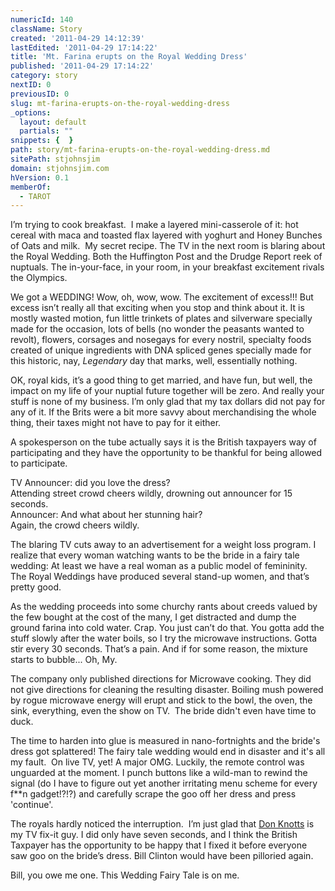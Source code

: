 ```yaml
---
numericId: 140
className: Story
created: '2011-04-29 14:12:39'
lastEdited: '2011-04-29 17:14:22'
title: 'Mt. Farina erupts on the Royal Wedding Dress'
published: '2011-04-29 17:14:22'
category: story
nextID: 0
previousID: 0
slug: mt-farina-erupts-on-the-royal-wedding-dress
_options:
  layout: default
  partials: ""
snippets: {  }
path: story/mt-farina-erupts-on-the-royal-wedding-dress.md
sitePath: stjohnsjim
domain: stjohnsjim.com
hVersion: 0.1
memberOf:
  - TAROT
---
```

I&rsquo;m trying to cook breakfast. &nbsp;I make a layered mini-casserole of it: hot cereal with maca and toasted flax layered with yoghurt and Honey Bunches of Oats and milk. &nbsp;My secret recipe.&nbsp;The TV in the next room is blaring about the Royal Wedding. Both the Huffington Post and the Drudge Report reek of nuptuals. The in-your-face, in your room, in your breakfast&nbsp;excitement rivals the Olympics.

We got a WEDDING! Wow, oh, wow, wow. The excitement of excess!!! But excess isn&rsquo;t really all that exciting when you stop and think about it. It is mostly wasted motion, fun little trinkets of plates and silverware specially made for the occasion, lots of bells (no wonder the peasants wanted to revolt), flowers, corsages and nosegays for every nostril, specialty foods created of unique ingredients with DNA spliced genes specially made for this historic, nay, _Legendary_ day that marks, well, essentially nothing.

OK, royal kids, it&rsquo;s a good thing to get married, and have fun, but well, the impact on my life of your nuptial future together will be zero. And really your stuff is none of my business. I&rsquo;m only glad that my tax dollars did not pay for any of it. If the Brits were a bit more savvy about merchandising the whole thing, their taxes might not have to pay for it either.

A spokesperson on the tube actually says it is the British taxpayers way of participating and they have the opportunity to be thankful for being allowed to participate.

TV Announcer: did you love the dress?  
Attending street crowd cheers wildly, drowning out announcer for 15 seconds.  
Announcer: And what about her stunning hair?  
Again, the crowd cheers wildly.

The blaring TV cuts away to an advertisement for a weight loss program. I realize that every woman watching wants to be the bride in a fairy tale wedding: At least we have a real woman as a public model of femininity. The Royal Weddings have produced several stand-up women, and that&rsquo;s pretty good.

As the wedding proceeds into some churchy rants about creeds valued by the few bought at the cost of the many, I get distracted and dump the ground farina into cold water. Crap. You just can&rsquo;t do that. You gotta add the stuff slowly after the water boils, so I try the microwave instructions. Gotta stir every 30 seconds. That&rsquo;s a pain. And if for some reason, the mixture starts to bubble... Oh, My.

The company only published directions for Microwave cooking. They did not give directions for cleaning the resulting disaster. Boiling mush powered by rogue microwave energy will erupt and stick to the bowl, the oven, the sink, everything, even the show on TV. &nbsp;The bride didn't even have time to duck.

The time to harden into glue is measured in nano-fortnights and the bride's dress got splattered! The fairy tale wedding would end in disaster and it's all my fault. &nbsp;On live TV, yet! A major OMG. Luckily, the remote control was unguarded at the moment. I punch buttons like a wild-man to rewind the signal (do I have to figure out yet another irritating menu scheme for every f**n gadget!?!?) and carefully scrape the goo off her dress and press 'continue'.

The royals hardly noticed the interruption. &nbsp;I&rsquo;m just glad that [Don Knotts][0] is my TV fix-it guy. I did only have seven seconds, and I think the British Taxpayer has the opportunity to be happy that I fixed it before everyone saw goo on the bride&rsquo;s dress. Bill Clinton would have been pilloried again.

Bill, you owe me one. This Wedding Fairy Tale is on me.&nbsp;

[0]: http://www.imdb.com/title/tt0120789/